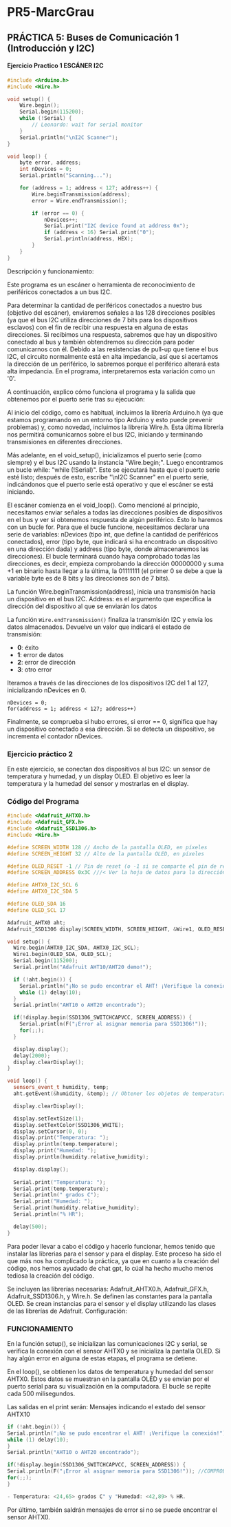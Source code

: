 # PR5-MarcGrau  

## PRÁCTICA 5: Buses de Comunicación 1 (Introducción y I2C)

#### Ejercicio Practico 1 ESCÁNER I2C
```cpp
#include <Arduino.h>
#include <Wire.h>

void setup() {
    Wire.begin();
    Serial.begin(115200);
    while (!Serial) {
        // Leonardo: wait for serial monitor
    }
    Serial.println("\nI2C Scanner");
}

void loop() {
    byte error, address;
    int nDevices = 0;
    Serial.println("Scanning...");

    for (address = 1; address < 127; address++) {
        Wire.beginTransmission(address);
        error = Wire.endTransmission();

        if (error == 0) {
            nDevices++;
            Serial.print("I2C device found at address 0x");
            if (address < 16) Serial.print("0");
            Serial.println(address, HEX);
        }
    }
}
```

Descripción y funcionamiento:

Este programa es un escáner o herramienta de reconocimiento de periféricos conectados a un bus I2C.

Para determinar la cantidad de periféricos conectados a nuestro bus (objetivo del escáner), enviaremos señales a las 128 direcciones posibles (ya que el bus I2C utiliza direcciones de 7 bits para los dispositivos esclavos) con el fin de recibir una respuesta en alguna de estas direcciones. Si recibimos una respuesta, sabremos que hay un dispositivo conectado al bus y también obtendremos su dirección para poder comunicarnos con él. Debido a las resistencias de pull-up que tiene el bus I2C, el circuito normalmente está en alta impedancia, así que si acertamos la dirección de un periférico, lo sabremos porque el periférico alterará esta alta impedancia. En el programa, interpretaremos esta variación como un '0'.

A continuación, explico cómo funciona el programa y la salida que obtenemos por el puerto serie tras su ejecución:

Al inicio del código, como es habitual, incluimos la librería Arduino.h (ya que estamos programando en un entorno tipo Arduino y esto puede prevenir problemas) y, como novedad, incluimos la librería Wire.h. Esta última librería nos permitirá comunicarnos sobre el bus I2C, iniciando y terminando transmisiones en diferentes direcciones.

Más adelante, en el void_setup(), inicializamos el puerto serie (como siempre) y el bus I2C usando la instancia "Wire.begin;". Luego encontramos un bucle while: "while (!Serial)". Este se ejecutará hasta que el puerto serie esté listo; después de esto, escribe "\nI2C Scanner" en el puerto serie, indicándonos que el puerto serie está operativo y que el escáner se está iniciando.

El escáner comienza en el void_loop(). Como mencioné al principio, necesitamos enviar señales a todas las direcciones posibles de dispositivos en el bus y ver si obtenemos respuesta de algún periférico. Esto lo haremos con un bucle for. Para que el bucle funcione, necesitamos declarar una serie de variables: nDevices (tipo int, que define la cantidad de periféricos conectados), error (tipo byte, que indicará si ha encontrado un dispositivo en una dirección dada) y address (tipo byte, donde almacenaremos las direcciones). El bucle terminará cuando haya comprobado todas las direcciones, es decir, empieza comprobando la dirección 00000000 y suma +1 en binario hasta llegar a la última, la 01111111 (el primer 0 se debe a que la variable byte es de 8 bits y las direcciones son de 7 bits).

La función Wire.beginTransmission(address), inicia una transmisión hacia un dispositivo en el bus I2C.
  Address: es el argumento que especifica la dirección del dispositivo al que se enviarán los datos

La función `Wire.endTransmission()` finaliza la transmisión I2C y envía los datos almacenados. Devuelve un valor que indicará el estado de transmisión:

- **0**: éxito  
- **1**: error de datos  
- **2**: error de dirección  
- **3**: otro error  

Iteramos a través de las direcciones de los dispositivos I2C del 1 al 127, inicializando nDevices en 0.
```
nDevices = 0;
for(address = 1; address < 127; address++)
```
Finalmente, se comprueba si hubo errores, si error == 0, significa que hay un dispositivo conectado a esa dirección. Si se detecta un dispositivo, se incrementa el contador nDevices.

### Ejercicio práctico 2

En este ejercicio, se conectan dos dispositivos al bus I2C: un sensor de temperatura y humedad, y un display OLED. El objetivo es leer la temperatura y la humedad del sensor y mostrarlas en el display.

### Código del Programa
```cpp
#include <Adafruit_AHTX0.h>
#include <Adafruit_GFX.h>
#include <Adafruit_SSD1306.h>
#include <Wire.h>

#define SCREEN_WIDTH 128 // Ancho de la pantalla OLED, en píxeles
#define SCREEN_HEIGHT 32 // Alto de la pantalla OLED, en píxeles

#define OLED_RESET -1 // Pin de reset (o -1 si se comparte el pin de reset del Arduino)
#define SCREEN_ADDRESS 0x3C ///< Ver la hoja de datos para la dirección; 0x3D para 128x64, 0x3C para 128x32

#define AHTX0_I2C_SCL 6
#define AHTX0_I2C_SDA 5

#define OLED_SDA 16
#define OLED_SCL 17

Adafruit_AHTX0 aht;
Adafruit_SSD1306 display(SCREEN_WIDTH, SCREEN_HEIGHT, &Wire1, OLED_RESET);

void setup() {
  Wire.begin(AHTX0_I2C_SDA, AHTX0_I2C_SCL);
  Wire1.begin(OLED_SDA, OLED_SCL);
  Serial.begin(115200);
  Serial.println("Adafruit AHT10/AHT20 demo!");

  if (!aht.begin()) {
    Serial.println("¡No se pudo encontrar el AHT! ¡Verifique la conexión!");
    while (1) delay(10);
  }
  Serial.println("AHT10 o AHT20 encontrado");

  if(!display.begin(SSD1306_SWITCHCAPVCC, SCREEN_ADDRESS)) {
    Serial.println(F("¡Error al asignar memoria para SSD1306!"));
    for(;;);
  }

  display.display();
  delay(2000);
  display.clearDisplay();
}

void loop() {
  sensors_event_t humidity, temp;
  aht.getEvent(&humidity, &temp); // Obtener los objetos de temperatura y humedad con datos actualizados

  display.clearDisplay();

  display.setTextSize(1);
  display.setTextColor(SSD1306_WHITE);
  display.setCursor(0, 0);
  display.print("Temperatura: ");
  display.println(temp.temperature);
  display.print("Humedad: ");
  display.println(humidity.relative_humidity);

  display.display();
  
  Serial.print("Temperatura: ");
  Serial.print(temp.temperature);
  Serial.println(" grados C");
  Serial.print("Humedad: ");
  Serial.print(humidity.relative_humidity);
  Serial.println("% HR");

  delay(500);
}
```

Para poder llevar a cabo el código y hacerlo funcionar, hemos tenido que instalar las librerias para el sensor y para el display. Este proceso ha sido el que más nos ha complicado la práctica, ya que en cuanto a la creación del código, nos hemos ayudado de chat gpt, lo cúal ha hecho mucho menos tediosa la creación del código.

Se incluyen las librerías necesarias: Adafruit_AHTX0.h, Adafruit_GFX.h, Adafruit_SSD1306.h, y Wire.h. Se definen las constantes para la pantalla OLED. Se crean instancias para el sensor y el display utilizando las clases de las librerías de Adafruit. Configuración:

### FUNCIONAMIENTO

En la función setup(), se inicializan las comunicaciones I2C y serial, se verifica la conexión con el sensor AHTX0 y se inicializa la pantalla OLED. Si hay algún error en alguna de estas etapas, el programa se detiene.

En el loop(), se obtienen los datos de temperatura y humedad del sensor AHTX0. Estos datos se muestran en la pantalla OLED y se envían por el puerto serial para su visualización en la computadora. El bucle se repite cada 500 milisegundos.

Las salidas en el print serán:
    Mensajes indicando el estado del sensor AHTX10

```cpp
if (!aht.begin()) {
Serial.println("¡No se pudo encontrar el AHT! ¡Verifique la conexión!"); //COMPROBAR SI EL **SENSOR** ESTA DISPONIBLE
while (1) delay(10);
}
Serial.println("AHT10 o AHT20 encontrado");

if(!display.begin(SSD1306_SWITCHCAPVCC, SCREEN_ADDRESS)) {
Serial.println(F("¡Error al asignar memoria para SSD1306!")); //COMPROBAR SI EL **DISPLAY** ESTA DISPONIBLE
for(;;);
}

- Temperatura: <24,65> grados C" y "Humedad: <42,89> % HR.
```

Por último, también saldrán mensajes de error si no se puede encontrar el sensor AHTX0.
